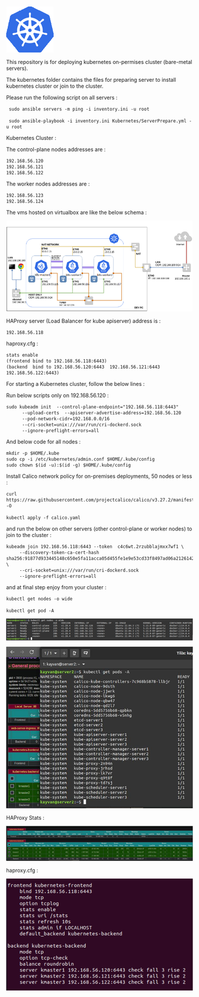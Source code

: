 ![alt text](https://raw.githubusercontent.com/kayvansol/Ingress/main/pics/kubernetes.gif?raw=true)

This repository is for deploying kubernetes on-permises cluster (bare-metal servers). 

The kubernetes folder contains the files for preparing server to install kubernetes cluster or join to the cluster.

Please run the following script on all servers :

```
 sudo ansible servers -m ping -i inventory.ini -u root
 
 sudo ansible-playbook -i inventory.ini Kubernetes/ServerPrepare.yml -u root
```

Kubernetes Cluster :

The control-plane nodes addresses are :

    192.168.56.120
    192.168.56.121
    192.168.56.122

The worker nodes addresses are :

    192.168.56.123
    192.168.56.124

The vms hosted on virtualbox are like the below schema :

![alt text](https://raw.githubusercontent.com/kayvansol/Ingress/main/pics/vmnet.png?raw=true)

HAProxy server (Load Balancer for kube apiserver) address is : 
```
192.168.56.118 
```

haproxy.cfg :

    stats enable
    (frontend bind to 192.168.56.118:6443)
    (backend  bind to 192.168.56.120:6443  192.168.56.121:6443  192.168.56.122:6443)

For starting a Kubernetes cluster, follow the below lines :

Run below scripts only on 192.168.56.120 :

```
sudo kubeadm init  --control-plane-endpoint="192.168.56.118:6443"   
      --upload-certs  --apiserver-advertise-address=192.168.56.120
      --pod-network-cidr=192.168.0.0/16  
      --cri-socket=unix:///var/run/cri-dockerd.sock  
      --ignore-preflight-errors=all 
```

And below code for all nodes :

```
mkdir -p $HOME/.kube
sudo cp -i /etc/kubernetes/admin.conf $HOME/.kube/config
sudo chown $(id -u):$(id -g) $HOME/.kube/config
```

Install Calico network policy for on-premises deployments, 50 nodes or less :
```
curl https://raw.githubusercontent.com/projectcalico/calico/v3.27.2/manifests/calico.yaml -O

kubectl apply -f calico.yaml
```

and run the below on other servers (other control-plane or worker nodes) to join to the cluster :

```
kubeadm join 192.168.56.118:6443 --token  c4c6wt.2rzubblajmxx7wf1 \
     --discovery-token-ca-cert-hash sha256:91877d933445148c650e5fa11acca05d455fe1e9e53cd33f8497ad06a2126142 \
     --cri-socket=unix:///var/run/cri-dockerd.sock 
     --ignore-preflight-errors=all
```

and at final step enjoy from your cluster :

```
kubectl get nodes -o wide

kubectl get pod -A
```
![alt text](https://github.com/kayvansol/Ansibles/blob/main/Images/1.jpeg?raw=true)

![alt text](https://github.com/kayvansol/Ansibles/blob/main/Images/2.jpeg?raw=true)

HAProxy Stats :

![alt text](https://github.com/kayvansol/Ansibles/blob/main/Images/3.jpeg?raw=true)

haproxy.cfg :

![alt text](https://github.com/kayvansol/Ansibles/blob/main/Images/4.jpeg?raw=true)
